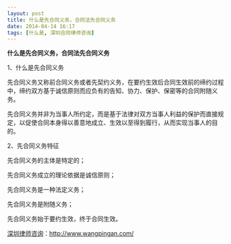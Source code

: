 ```yaml
---
layout: post
title: 什么是先合同义务，合同法先合同义务
date: 2014-04-14 16:17
tags: [什么是, 深圳合同律师咨询]
---
```

<strong>什么是先合同义务，合同法先合同义务</strong>

1、什么是先合同义务

先合同义务又称前合同义务或者先契约义务，在要约生效后合同生效前的缔约过程中，缔约双方基于诚信原则而应负有的告知、协力、保护、保密等的合同附随义务。

先合同义务并非为当事人所约定，而是基于法律对双方当事人利益的保护而直接规定，以促使合同本身得以善意地成立、生效以至得到履行，从而实现当事人的目的。

2、先合同义务特征

先合同义务的主体是特定的；

先合同义务成立的理论依据是诚信原则；

先合同义务是一种法定义务；

先合同义务是附随义务；

先合同义务始于要约生效，终于合同生效。

<a href="http://www.wangpingan.com/">深圳律师咨询</a>：<a href="http://www.wangpingan.com/">http://www.wangpingan.com/</a>

